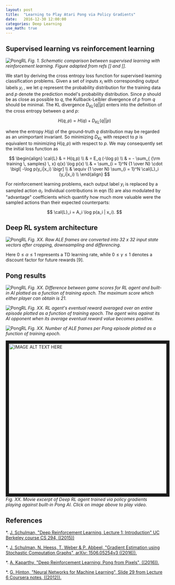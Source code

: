 ```yaml
---
layout: post
title:  "Learning to Play Atari Pong via Policy Gradients"
date:   2016-12-30 12:00:00
categories: Deep Learning
use_math: true
---
```


## Supervised learning vs reinforcement learning

![PongRL]({{site.url}}/blog/images/pong_policy_learning/SL_vs_RL.png)
*Fig. 1. Schematic comparison between supervised learning
with reinforcement learning.  Figure adapted from refs [] and [].*


We start by deriving the cross entropy loss function for supervised
learning classification problems.  Given a set of inputs $x_i$ with
corresponding output labels $y_i$ , we let $q$ represent the probability
distribution for the training data and $p$ denote the prediction model's
probability distribution.  Since $p$ should be as close as possible to $q$,
the Kullback-Leibler divergence of $p$ from $q$ should be minimal.  The KL
divergence $D_{KL}(q || p)$ enters into the definition of the cross entropy
between $q$ and $p$:

$$ H(q,p) = H(q) + D_{KL}(q || p) $$

where the entropy $H(q)$ of the ground-truth $q$ distribution may be
regarded as an unimportant invariant.  So minimizing $D_{KL}$ with respect
to $p$ is equivalent to minimizing $H(q,p)$ with respect to $p$.  We may
consequently set the initial loss function as

$$ \begin{align}
\cal{L} & = H(q,p) \\
        & = E_q (-\log p) \\
        & = - \sum_{ {\rm training \, samples} \, x} q(x) \log p(x) \\
	& = \sum_{i = 1}^N {1 \over N} \cdot \bigl[ -\log p(y_i|x_i) \bigr] \\
	& \equiv {1 \over N} \sum_{i = 1}^N \cal{L}_i (y_i|x_i) \\
\end{align}
$$

For reinforcement learning problems, each output label $y_i$ is replaced by
a sampled action $a_i$.  Individual contributions in eqn (5) are also
modulated by "advantage" coefficients which quantify how much more valuable
were the sampled actions than their expected counterparts:

$$ \cal{L}_i = A_i \log p(a_i | x_i). $$


## Deep RL system architecture

![PongRL]({{site.url}}/blog/images/pong_policy_learning/preprocessing.png)
*Fig. XX. Raw ALE frames are converted into 32 x 32 input state vectors
after cropping, downsampling and differencing.*

Here $0 \le \alpha \le 1$ represents a TD learning rate, while $0 \le
\gamma \le 1$ denotes a discount factor for future rewards [9].

## Pong results



![PongRL]({{site.url}}/blog/images/pong_policy_learning/padded_delta_game_scores.jpg)
*Fig. XX. Difference between game scores for RL agent and built-in AI
plotted as a function of training epoch.  The maximum score which either
player can obtain is 21.*

![PongRL]({{site.url}}/blog/images/pong_policy_learning/padded_eventual_rewards.jpg)
*Fig. XX. RL agent's eventual reward averaged over an entire episode
plotted as a function of training epoch.  The agent wins against its AI
opponent when its average eventual reward value becomes positive.*


![PongRL]({{site.url}}/blog/images/pong_policy_learning/padded_frames_history.jpg)
*Fig. XX. Number of ALE frames per Pong episode plotted as a function of
training epoch.*


<a href="http://www.youtube.com/watch?feature=player_embedded&v=5C4_ztYXZZY"
target="_blank"><img src="http://img.youtube.com/vi/5C4_ztYXZZY/0.jpg"
alt="IMAGE ALT TEXT HERE" width="720" height="480" border="10" /></a>
*Fig. XX.  Movie excerpt of Deep RL agent trained via policy gradients playing
against built-in Pong AI.  Click on image above to play video.*


## References

*.  [J. Schulman, "Deep Reinforcement Learning, Lecture 1: Introduction" UC
Berkeley course CS 294, ((2015))](http://rll.berkeley.edu/deeprlcourse-fa15/docs/2015.08.26.Lecture01Intro.pdf)

*.  [J. Schulman, N. Heess, T. Weber & P. Abbeel, "Gradient Estimation
using Stochastic Computation Graphs", arXiv: 1506.05254v3 ((2016)).](https://arxiv.org/pdf/1506.05254v3.pdf)

*.  [A. Kaparthy, "Deep Reinforcement Learning: Pong from Pixels", ((2016)).](
http://karpathy.github.io/2016/05/31/rl/)

*. [G. Hinton, "Neural Networks for Machine Learning", Slide 29 from
Lecture 6 Coursera notes,
((2012)).](https://www.coursera.org/learn/neural-networks)

